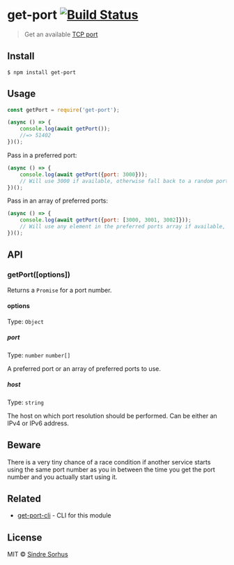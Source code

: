 # get-port [![Build Status](https://travis-ci.org/sindresorhus/get-port.svg?branch=master)](https://travis-ci.org/sindresorhus/get-port)

> Get an available [TCP port](https://en.wikipedia.org/wiki/Port_(computer_networking))


## Install

```
$ npm install get-port
```


## Usage

```js
const getPort = require('get-port');

(async () => {
	console.log(await getPort());
	//=> 51402
})();
```

Pass in a preferred port:

```js
(async () => {
	console.log(await getPort({port: 3000}));
	// Will use 3000 if available, otherwise fall back to a random port
})();
```

Pass in an array of preferred ports:

```js
(async () => {
	console.log(await getPort({port: [3000, 3001, 3002]}));
	// Will use any element in the preferred ports array if available, otherwise fall back to a random port
})();
```

## API

### getPort([options])

Returns a `Promise` for a port number.

#### options

Type: `Object`

##### port

Type: `number` `number[]`

A preferred port or an array of preferred ports to use.

##### host

Type: `string`

The host on which port resolution should be performed. Can be either an IPv4 or IPv6 address.


## Beware

There is a very tiny chance of a race condition if another service starts using the same port number as you in between the time you get the port number and you actually start using it.


## Related

- [get-port-cli](https://github.com/sindresorhus/get-port-cli) - CLI for this module


## License

MIT © [Sindre Sorhus](https://sindresorhus.com)
